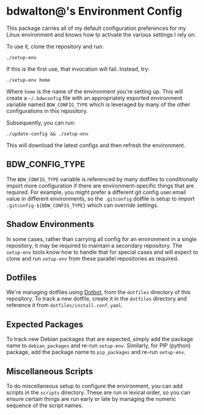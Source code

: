# bdwalton@'s Environment Config

This package carries all of my default configuration preferences for
my Linux environment and knows how to activate the various settings I
rely on.

To use it, clone the repository and run:

```
./setup-env
```

If this is the first use, that invocation will fail. Instead, try:

```
./setup-env home
```

Where `home` is the name of the environment you're setting up. This
will create a `~/.bdwconfig` file with an appropriately exported
environment variable named `BDW_CONFIG_TYPE` which is leveraged by
many of the other configurations in this repository.

Subsequently, you can run:

```
./update-config && ./setup-env
```

This will download the latest configs and then refresh the
environment.


## BDW_CONFIG_TYPE

The `BDW_CONFIG_TYPE` variable is referenced by many dotfiles to
conditionally import more configuration if there are
environment-specific things that are required. For example, you might
prefer a different git config user.email value in different
environments, so the `.gitconfig` dotfile is setup to import
`.gitconfig-${BDW_CONFIG_TYPE}` which can override settings.

## Shadow Environments

In some cases, rather than carrying all config for an environment in a
single repository, it may be required to maintain a secondary
repository. The `setup-env` tools know how to handle that for special
cases and will expect to clone and run `setup-env` from these parallel
repositories as required.

## Dotfiles

We're managing dotfiles using
[Dotbot](https://github.com/anishathalye/dotbot), from the `dotfiles`
directory of this repository. To track a new dotfile, create it in the
`dotfiles` directory and reference it from
`dotfiles/install.conf.yaml`.

## Expected Packages

To track new Debian packages that are expected, simply add the package
name to `debian_packages` and re-run `setup-env`. Similarly, for PIP
(python) package, add the package name to `pip_packages` and re-run
`setup-env`.

## Miscellaneous Scripts

To do miscellaneous setup to configure the environment, you can add
scripts in the `scripts` directory. These are run in lexical order, so
you can ensure certain things are run early or late by managing the
numeric sequence of the script names.
